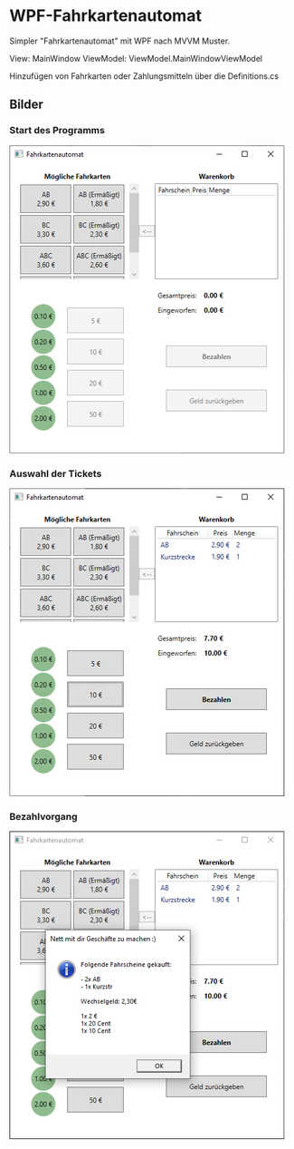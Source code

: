 # WPF-Fahrkartenautomat
Simpler "Fahrkartenautomat" mit WPF nach MVVM Muster.

View: MainWindow
ViewModel: ViewModel.MainWindowViewModel

Hinzufügen von Fahrkarten oder Zahlungsmitteln über die Definitions.cs


## Bilder

### Start des Programms
![Image of Terminal 1](Images/Fahrkartenautomat1.png)

### Auswahl der Tickets
![Image of Terminal with tickets in shopping cart](Images/Fahrkartenautomat2.png)

### Bezahlvorgang
![Image of Terminal after payment](Images/Fahrkartenautomat3.png)


